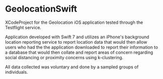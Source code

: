 # GeolocationSwift

XCodeProject for the Geolocation iOS application tested through the Testflight service.

Application developed with Swift 7 and utilizes an iPhone's background location reporting service to report location data that would then allow users who had the the application downloaded to report their information to a database that would then collate and report areas of concern regarding social distancing or proximity concerns using k-clustering.

All data collected was voluntary and done by a sampled groups of individuals.
